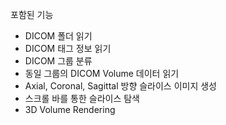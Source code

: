포함된 기능 
- DICOM 폴더 읽기
- DICOM 태그 정보 읽기
- DICOM 그룹 분류
- 동일 그룹의 DICOM Volume 데이터 읽기
- Axial, Coronal, Sagittal 방향 슬라이스 이미지 생성
- 스크롤 바를 통한 슬라이스 탐색
- 3D Volume Rendering





